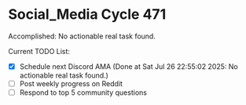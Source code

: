 # Social_Media Cycle 471

Accomplished: No actionable real task found.

Current TODO List:

- [x] Schedule next Discord AMA  (Done at Sat Jul 26 22:55:02 2025: No actionable real task found.)
- [ ] Post weekly progress on Reddit
- [ ] Respond to top 5 community questions